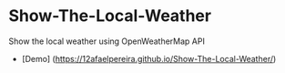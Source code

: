 # Show-The-Local-Weather
Show the local weather using OpenWeatherMap API

- [Demo] (https://12afaelpereira.github.io/Show-The-Local-Weather/)
